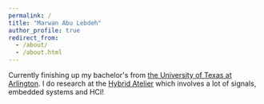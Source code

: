 ```yaml
---
permalink: /
title: "Marwan Abu Lebdeh"
author_profile: true
redirect_from: 
  - /about/
  - /about.html
---
```


Currently finishing up my bachelor's from [the University of Texas at Arlington](https://www.uta.edu).
I do research at the [Hybrid Atelier](https://hybridatelier.uta.edu) which involves a lot of signals, embedded systems and HCI!